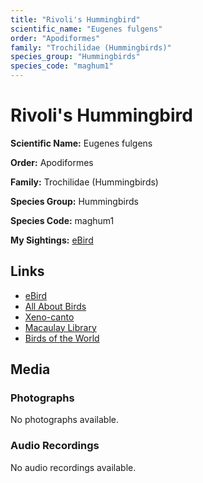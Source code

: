 ```yaml
---
title: "Rivoli's Hummingbird"
scientific_name: "Eugenes fulgens"
order: "Apodiformes"
family: "Trochilidae (Hummingbirds)"
species_group: "Hummingbirds"
species_code: "maghum1"
---
```


# Rivoli's Hummingbird

**Scientific Name:** Eugenes fulgens

**Order:** Apodiformes

**Family:** Trochilidae (Hummingbirds)

**Species Group:** Hummingbirds

**Species Code:** maghum1

**My Sightings:** [eBird](https://ebird.org/lifelist?r=world&time=life&spp=maghum1)

## Links
* [eBird](https://ebird.org/species/maghum1) 
* [All About Birds](https://www.allaboutbirds.org/guide/maghum1) 
* [Xeno-canto](https://www.xeno-canto.org/species/eugenes-fulgens) 
* [Macaulay Library](https://search.macaulaylibrary.org/catalog?taxonCode=maghum1&sort=rating_rank_desc)
* [Birds of the World](https://birdsoftheworld.org/bow/species/maghum1)

## Media
### Photographs
No photographs available.

### Audio Recordings
No audio recordings available.
